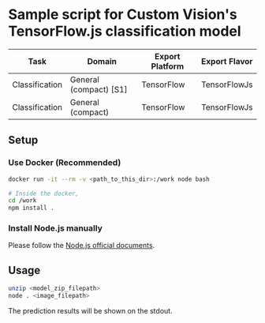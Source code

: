 # Sample script for Custom Vision's TensorFlow.js classification model

| Task | Domain | Export Platform | Export Flavor |
| ---- | ------ | --------------- | ------------- |
| Classification | General (compact) [S1] | TensorFlow | TensorFlowJs |
| Classification | General (compact) | TensorFlow | TensorFlowJs |


## Setup
### Use Docker (Recommended)
```bash
docker run -it --rm -v <path_to_this_dir>:/work node bash

# Inside the docker,
cd /work
npm install .
```

### Install Node.js manually
Please follow the [Node.js official documents](https://nodejs.org/en/download/).


## Usage
```bash
unzip <model_zip_filepath>
node . <image_filepath>
```

The prediction results will be shown on the stdout.
